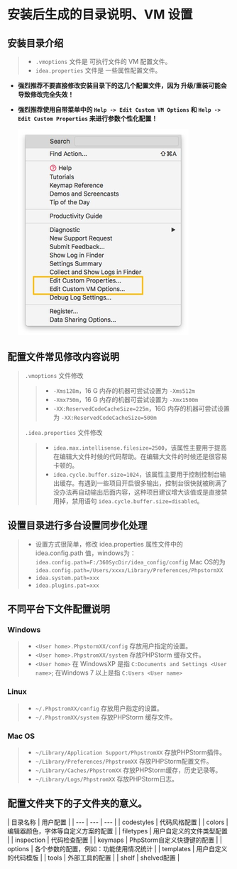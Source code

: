 # 安装后生成的目录说明、VM 设置

## 安装目录介绍

> * `.vmoptions` 文件是 可执行文件的 VM 配置文件。
> * `idea.properties` 文件是 一些属性配置文件。

* **强烈推荐不要直接修改安装目录下的这几个配置文件，因为 升级/重装可能会导致修改完全失效！**
* **强烈推荐使用自带菜单中的 **`Help -> Edit Custom VM Options`** 和 **`Help -> Edit Custom Properties`** 来进行参数个性化配置！**

  ![JVM &#x914D;&#x7F6E;&#x8BF4;&#x660E;](../../.gitbook/assets/viii-a-setting-synchronize-1.jpg)

## 配置文件常见修改内容说明

> `.vmoptions` 文件修改
>
> > * `-Xms128m`，16 G 内存的机器可尝试设置为  `-Xms512m`
> > * `-Xmx750m`，16 G 内存的机器可尝试设置为 `-Xmx1500m`
> > * `-XX:ReservedCodeCacheSize=225m`，16G 内存的机器可尝试设置为  `-XX:ReservedCodeCacheSize=500m`
>
> `.idea.properties` 文件修改
>
> > * `idea.max.intellisense.filesize=2500`，该属性主要用于提高在编辑大文件时候的代码帮助。在编辑大文件的时候还是很容易卡顿的。
> > * `idea.cycle.buffer.size=1024`，该属性主要用于控制控制台输出缓存。有遇到一些项目开启很多输出，控制台很快就被刷满了没办法再自动输出后面内容，这种项目建议增大该值或是直接禁用掉，禁用语句 `idea.cycle.buffer.size=disabled`。

## 设置目录进行多台设置同步化处理

> * 设置方式很简单，修改 idea.properties 属性文件中的 idea.config.path 值，windows为：`idea.config.path=F:/360SycDir/idea_config/config`  Mac OS的为`idea.config.path=/Users/xxxx/Library/Preferences/PhpstormXX`
> * `idea.system.path=xxx`
> * `idea.plugins.pat=xxx`

## 不同平台下文件配置说明

### Windows

> * `<User home>.PhpstormXX/config` 存放用户指定的设置。
> * `<User home>.PhpstromXX/system` 存放PHPStorm 缓存文件。
> * `<User home>` 在 WindowsXP 是指 `C:Documents and Settings <User name>`; 在Windows 7 以上是指 `C:Users <User name>`

### Linux

> * `~/.PhpstromXX/config` 存放用户指定的设置。
> * `~/.PhpstromXX/system` 存放PHPStorm 缓存文件。

### Mac OS

> * `~/Library/Application Support/PhpstromXX` 存放PHPStorm插件。
> * `~/Library/Preferences/PhpstromXX` 存放PHPStorm配置文件。
> * `~/Library/Caches/PhpstromXX` 存放PHPStorm缓存，历史记录等。
> * `~/Library/Logs/PhpstromXX` 存放PHPStorm日志。

## 配置文件夹下的子文件夹的意义。

| 目录名称 | 用户配置 |
| --- | --- | --- |
| codestyles | 代码风格配置 |
| colors | 编辑器颜色，字体等自定义方案的配置 |
| filetypes | 用户自定义的文件类型配置 |
| inspection | 代码检查配置 |
| keymaps | PhpStorm自定义快捷键的配置 |
| options | 各个参数的配置，例如：功能使用情况统计 |
| templates | 用户自定义的代码模版 |
| tools | 外部工具的配置 |
| shelf | shelved配置 |


